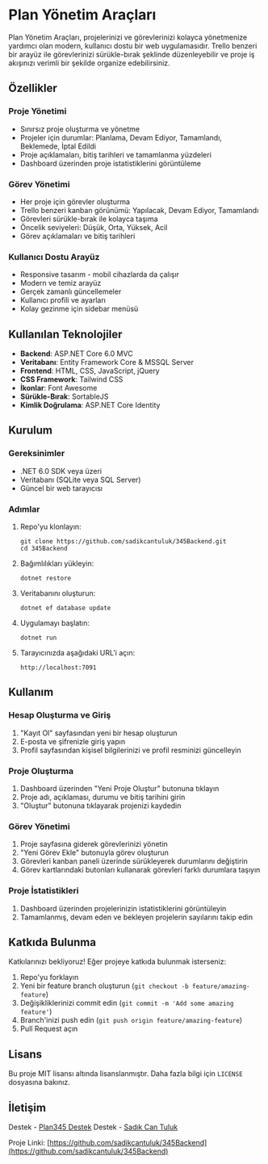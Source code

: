 # Plan Yönetim Araçları

Plan Yönetim Araçları, projelerinizi ve görevlerinizi kolayca yönetmenize yardımcı olan modern, kullanıcı dostu bir web uygulamasıdır. Trello benzeri bir arayüz ile görevlerinizi sürükle-bırak şeklinde düzenleyebilir ve proje iş akışınızı verimli bir şekilde organize edebilirsiniz.

## Özellikler

### Proje Yönetimi
- Sınırsız proje oluşturma ve yönetme
- Projeler için durumlar: Planlama, Devam Ediyor, Tamamlandı, Beklemede, İptal Edildi
- Proje açıklamaları, bitiş tarihleri ve tamamlanma yüzdeleri
- Dashboard üzerinden proje istatistiklerini görüntüleme

### Görev Yönetimi
- Her proje için görevler oluşturma
- Trello benzeri kanban görünümü: Yapılacak, Devam Ediyor, Tamamlandı
- Görevleri sürükle-bırak ile kolayca taşıma
- Öncelik seviyeleri: Düşük, Orta, Yüksek, Acil
- Görev açıklamaları ve bitiş tarihleri

### Kullanıcı Dostu Arayüz
- Responsive tasarım - mobil cihazlarda da çalışır
- Modern ve temiz arayüz
- Gerçek zamanlı güncellemeler
- Kullanıcı profili ve ayarları
- Kolay gezinme için sidebar menüsü

## Kullanılan Teknolojiler

- **Backend**: ASP.NET Core 6.0 MVC
- **Veritabanı**: Entity Framework Core & MSSQL Server
- **Frontend**: HTML, CSS, JavaScript, jQuery
- **CSS Framework**: Tailwind CSS
- **İkonlar**: Font Awesome
- **Sürükle-Bırak**: SortableJS
- **Kimlik Doğrulama**: ASP.NET Core Identity

## Kurulum

### Gereksinimler
- .NET 6.0 SDK veya üzeri
- Veritabanı (SQLite veya SQL Server)
- Güncel bir web tarayıcısı

### Adımlar

1. Repo'yu klonlayın:
   ```
   git clone https://github.com/sadikcantuluk/345Backend.git
   cd 345Backend
   ```

2. Bağımlılıkları yükleyin:
   ```
   dotnet restore
   ```

3. Veritabanını oluşturun:
   ```
   dotnet ef database update
   ```

4. Uygulamayı başlatın:
   ```
   dotnet run
   ```

5. Tarayıcınızda aşağıdaki URL'i açın:
   ```
   http://localhost:7091
   ```

## Kullanım

### Hesap Oluşturma ve Giriş
1. "Kayıt Ol" sayfasından yeni bir hesap oluşturun
2. E-posta ve şifrenizle giriş yapın
3. Profil sayfasından kişisel bilgilerinizi ve profil resminizi güncelleyin

### Proje Oluşturma
1. Dashboard üzerinden "Yeni Proje Oluştur" butonuna tıklayın
2. Proje adı, açıklaması, durumu ve bitiş tarihini girin
3. "Oluştur" butonuna tıklayarak projenizi kaydedin

### Görev Yönetimi
1. Proje sayfasına giderek görevlerinizi yönetin
2. "Yeni Görev Ekle" butonuyla görev oluşturun
3. Görevleri kanban paneli üzerinde sürükleyerek durumlarını değiştirin
4. Görev kartlarındaki butonları kullanarak görevleri farklı durumlara taşıyın

### Proje İstatistikleri
1. Dashboard üzerinden projelerinizin istatistiklerini görüntüleyin
2. Tamamlanmış, devam eden ve bekleyen projelerin sayılarını takip edin

## Katkıda Bulunma

Katkılarınızı bekliyoruz! Eğer projeye katkıda bulunmak isterseniz:

1. Repo'yu forklayın
2. Yeni bir feature branch oluşturun (`git checkout -b feature/amazing-feature`)
3. Değişikliklerinizi commit edin (`git commit -m 'Add some amazing feature'`)
4. Branch'inizi push edin (`git push origin feature/amazing-feature`)
5. Pull Request açın

## Lisans

Bu proje MIT lisansı altında lisanslanmıştır. Daha fazla bilgi için `LICENSE` dosyasına bakınız.

## İletişim

Destek - [Plan345 Destek](mailto:plan345destek@gmail.com)
Destek - [Sadık Can Tuluk](mailto:sadikcantuluk@gmail.com)

Proje Linki: [https://github.com/sadikcantuluk/345Backend](https://github.com/sadikcantuluk/345Backend) 